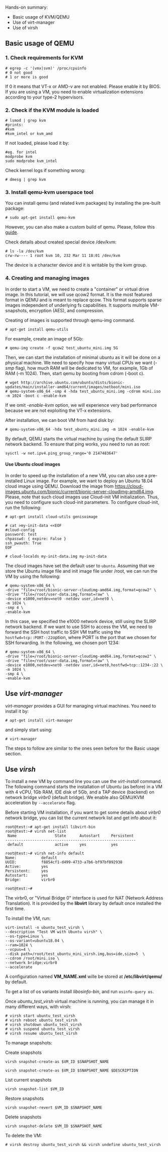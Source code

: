 Hands-on summary:

* Basic usage of KVM/QEMU
* Use of virt-manager
* Use of virsh

## Basic usage of QEMU

### 1. Check requirements for KVM

```
# egrep -c '(vmx|svm)' /proc/cpuinfo
# 0 not good
# 1 or more is good
```

If 0 it means that VT-x or AMD-v are not enabled.
Please enable it by BIOS. If you are using a VM, you need to enable virtualization extensions according to your type-2 hypervisors.

### 2. Check if the KVM module is loaded

```
# lsmod | grep kvm  
#prints:
#kvm
#kvm_intel or kvm_amd
```
If not loaded, please load it by:

```
#eg. for intel
modprobe kvm  
sudo modprobe kvm_intel
```

Check kernel logs if something wrong:

```
# dmesg | grep kvm
```

### 3. Install qemu-kvm userspace tool

You can install qemu (and related kvm packages) by installing the pre-built package:
```
# sudo apt-get install qemu-kvm
```

However, you can also make a custom build of qemu. Please, follow this [guide](https://wiki.qemu.org/Hosts/Linux).

Check details about created special device /dev/kvm:

``` 
# ls -la /dev/kvm
crw-rw---- 1 root kvm 10, 232 Mar 11 18:01 /dev/kvm
```
The device is a character device and it is writable by the kvm group.

### 4. Creating and managing images

In order to start a VM, we need to create a "container" or virtual drive image. In this tutorial, we will use qcow2 format. It is the most featured format in QEMU and is meant to replace qcow. This format supports sparse images independent of underlying fs capabilities. It supports multiple VM-snapshots, encryption (AES), and compression. 

Creating of images is supported through qemu-img command.

```
# apt-get install qemu-utils
```


For example, create an image of 5Gb:

```
# qemu-img create -f qcow2 test_ubuntu_mini.img 5G
```

Then, we can start the installation of minimal ubuntu as it will be done on a physical machine. We need to specify
how many virtual CPUs we want (_-smp_ flag), how much RAM will be dedicated to VM, for example, 1Gb of RAM (-m 1024). Then, start qemu by booting from cdrom (-boot c).

```
# wget http://archive.ubuntu.com/ubuntu/dists/bionic-updates/main/installer-amd64/current/images/netboot/mini.iso
# qemu-system-x86_64 -smp 4 -hda test_ubuntu_mini.img -cdrom mini.iso -m 1024 -boot c -enable-kvm
```
If we omit _-enable-kvm_ option, we will experience very bad performance because we are not exploiting the VT-x extensions.

After installation, we can boot VM from hard disk by:

```
# qemu-system-x86_64 -hda test_ubuntu_mini.img -m 1024 -enable-kvm
```
By default, QEMU starts the virtual machine by using the default SLIRP network backend. To ensure that ping works, you need to run as root:

```
sysctl -w net.ipv4.ping_group_range='0 2147483647'
```

#### Use Ubuntu cloud images

In order to speed up the installation of a new VM, you can also use a pre-installed Linux image.
For example, we want to deploy an Ubuntu 18.04 cloud image using QEMU.
Download the image from https://cloud-images.ubuntu.com/bionic/current/bionic-server-cloudimg-amd64.img.
Please, note that such cloud images use Cloud-init VM initialization. Thus, you need to configure such cloud-init parameters.
To configure cloud-init, run the following:

```
# apt-get install cloud-utils genisoimage

# cat >my-init-data <<EOF
#cloud-config
password: test
chpasswd: { expire: False }
ssh_pwauth: True
EOF

# cloud-localds my-init-data.img my-init-data
```

The cloud images have set the default user to ``ubuntu``.
Assuming that we store the Ubuntu image file and init image file under /root, we can run the VM by using the following:

```
# qemu-system-x86_64 \
-drive "file=/root/bionic-server-cloudimg-amd64.img,format=qcow2" \
-drive "file=/root/user-data.img,format=raw" \
-device e1000,netdev=net0 -netdev user,id=net0 \
-m 1024 \
-smp 4 \
-enable-kvm
```

In this case, we specified the e1000 network device, still using the SLIRP network backend. If we want to use SSH to access the VM, we need to forward the SSH host traffic to SSH VM traffic using the ``hostfwd=tcp::PORT-:22``option, where PORT is the port that we chosen for SSH forwarding. In the following, we chosen port 1234:

```
# qemu-system-x86_64 \
-drive "file=/root/bionic-server-cloudimg-amd64.img,format=qcow2" \
-drive "file=/root/user-data.img,format=raw" \
-device e1000,netdev=net0 -netdev user,id=net0,hostfwd=tcp::1234-:22 \
-m 1024 \
-smp 4 \
-enable-kvm
```

## Use _virt-manager_

_virt-manager_ provides a GUI for managing virtual machines. You need to install it by:

```
# apt-get install virt-manager
```
and simply start using:

```
# virt-manager
```
The steps to follow are similar to the ones seen before for the Basic usage section.

## Use _virsh_

To install a new VM by command line you can use the _virt-install_ command. The following command starts the installation of Ubuntu (as before) in a VM with 4 vCPU, 1Gb RAM, IDE disk of 5Gb, and a TAP device (backend) on network bridge _virbr0_ (default bridge). We enable also QEMU/KVM acceleration by ``--accelerate`` flag.

Before starting VM installation, if you want to get some details about _virbr0_ network bridge, you can list the current network list and get info about it:
```
root@test:~# apt-get install libvirt-bin
root@test:~# virsh net-list
 Name                 State      Autostart     Persistent
----------------------------------------------------------
 default              active     yes           yes

root@test:~# virsh net-info default
Name:           default
UUID:           f8854cf1-d499-4733-a7b6-bf97bf092938
Active:         yes
Persistent:     yes
Autostart:      yes
Bridge:         virbr0

root@test:~#
```
The virbr0, or "Virtual Bridge 0" interface is used for NAT (Network Address Translation). It is provided by the **libvirt** library by default once installed the first time.


To install the VM, run:

```
virt-install -n ubuntu_test_virsh \
--description "Test VM with Ubuntu virsh" \
--os-type=Linux \
--os-variant=ubuntu18.04 \
--ram=1024 \
--vcpus=4 \
--disk path=/root/test_ubuntu_mini_virsh.img,bus=ide,size=5  \
--cdrom /root/mini.iso \
--network bridge:virbr0
--accelerate	
```

A configuration named __VM_NAME.xml__ wille be stored at __/etc/libvirt/qemu/__ by default.

To get a list of os variants install _libosinfo-bin_, and run ``osinfo-query os``.

Once _ubuntu_test_virsh_ virtual machine is running, you can manage it in many different ways, with virsh:

```
# virsh start ubuntu_test_virsh
# virsh reboot ubuntu_test_virsh
# virsh shutdown ubuntu_test_virsh
# virsh suspend ubuntu_test_virsh
# virsh resume ubuntu_test_virsh
```

To manage snapshots:

Create snapshots
```
virsh snapshot-create-as $VM_ID $SNAPSHOT_NAME
```
```
virsh snapshot-create-as $VM_ID $SNAPSHOT_NAME $DESCRIPTION
```
List current snapshots
```
virsh snapshot-list $VM_ID
```
Restore snapshots
```
virsh snapshot-revert $VM_ID $SNAPSHOT_NAME
```
Delete snapshots
```
virsh snapshot-delete $VM_ID $SNAPSHOT_NAME
```


To delete the VM:
```
# virsh destroy ubuntu_test_virsh && virsh undefine ubuntu_test_virsh
```





